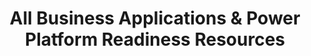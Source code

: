 ---
layout: sectionlist
title: All Business Applications & Power Platform Readiness Resources
permalink: /d365-academy/business-applications
showbreadcrumb: false
includesection:
- learning plan
- business applications
- copilot
- customer data platform
- customer engagement
- finance and operations
- isv success
- mixed reality
- power platform
- smb
---